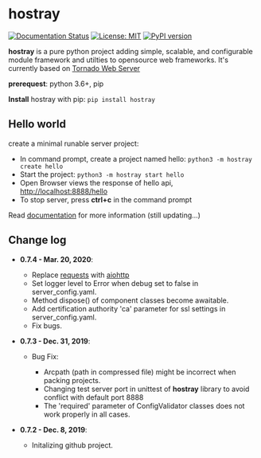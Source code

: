 # hostray

[![Documentation Status](https://readthedocs.org/projects/hostray/badge/?version=latest)](https://hostray.readthedocs.io/en/latest/?badge=latest) [![License: MIT](https://img.shields.io/badge/License-MIT-blue.svg)](https://opensource.org/licenses/MIT) [![PyPI version](https://img.shields.io/pypi/v/hostray.svg)](https://pypi.org/project/hostray/)

**hostray** is a pure python project adding simple, scalable, and configurable module framework and utilties to opensource web frameworks. It's currently based on [Tornado Web Server](https://www.tornadoweb.org/en/stable/)

**prerequest**: python 3.6+, pip

**Install** hostray with pip: ``pip install hostray``

## Hello world

create a minimal runable server project:
   * In command prompt, create a project named hello: `python3 -m hostray create hello`
   * Start the project: `python3 -m hostray start hello`
   * Open Browser views the response of hello api, [http://localhost:8888/hello](http://localhost:8888/hello)
   * To stop server, press **ctrl+c** in the command prompt

Read [documentation](https://hostray.readthedocs.io/en/latest/) for more information (still updating...)

## Change log

* **0.7.4 - Mar. 20, 2020**:

  * Replace [requests](https://requests.readthedocs.io/en/master/) with [aiohttp](https://github.com/aio-libs/aiohttp)
  * Set logger level to Error when debug set to false in server_config.yaml.
  * Method dispose() of component classes become awaitable.
  * Add certification authority 'ca' parameter for ssl settings in server_config.yaml.
  * Fix bugs.

* **0.7.3 - Dec. 31, 2019**:

   * Bug Fix:

      * Arcpath (path in compressed file) might be incorrect when packing projects.
      * Changing test server port in unittest of **hostray** library to avoid conflict with default port 8888
      * The 'required' parameter of ConfigValidator classes does not work properly in all cases.

* **0.7.2 - Dec. 8, 2019**:

   * Initalizing github project.